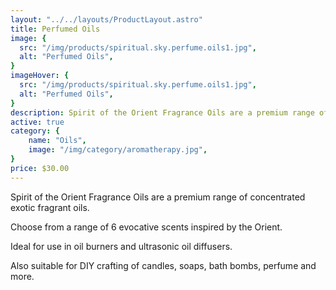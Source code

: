 ```yaml
---
layout: "../../layouts/ProductLayout.astro"
title: Perfumed Oils
image: {
  src: "/img/products/spiritual.sky.perfume.oils1.jpg",
  alt: "Perfumed Oils",
}
imageHover: {
  src: "/img/products/spiritual.sky.perfume.oils1.jpg",
  alt: "Perfumed Oils",
}
description: Spirit of the Orient Fragrance Oils are a premium range of concentrated exotic fragrant oils.
active: true
category: {
    name: "Oils",
    image: "/img/category/aromatherapy.jpg",
}
price: $30.00
---
```


Spirit of the Orient Fragrance Oils are a premium range of concentrated exotic fragrant oils.

Choose from a range of 6 evocative scents inspired by the Orient.

Ideal for use in oil burners and ultrasonic oil diffusers.

Also suitable for DIY crafting of candles, soaps, bath bombs, perfume and more.
